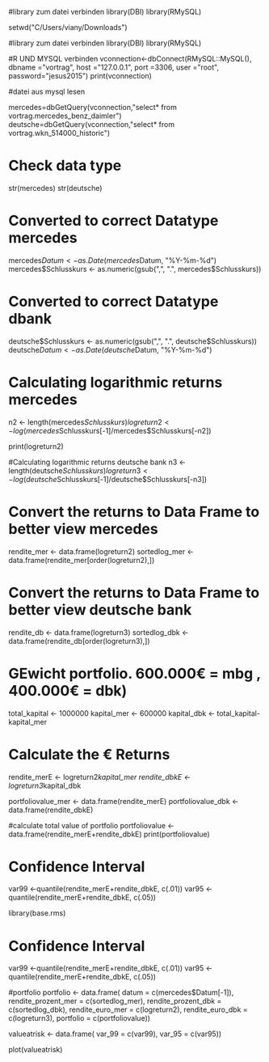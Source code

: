 #library zum datei verbinden
library(DBI)
library(RMySQL)

setwd("C/Users/viany/Downloads")


#library zum datei verbinden
library(DBI)
library(RMySQL)

#R UND MYSQL verbinden
vconnection<-dbConnect(RMySQL::MySQL(),
                       dbname  ="vortrag",
                       host    ="127.0.0.1",
                       port    =3306,
                       user    ="root",
                       password="jesus2015")
print(vconnection)

#datei aus mysql lesen

mercedes=dbGetQuery(vconnection,"select* from vortrag.mercedes_benz_daimler")
deutsche=dbGetQuery(vconnection,"select* from vortrag.wkn_514000_historic")

# Check data type
str(mercedes)
str(deutsche)

# Converted to correct Datatype mercedes
mercedes$Datum <- as.Date(mercedes$Datum, "%Y-%m-%d")
mercedes$Schlusskurs <- as.numeric(gsub(",", ".", mercedes$Schlusskurs))

# Converted to correct Datatype dbank
deutsche$Schlusskurs <- as.numeric(gsub(",", ".", deutsche$Schlusskurs))
deutsche$Datum <- as.Date(deutsche$Datum, "%Y-%m-%d")


# Calculating logarithmic returns mercedes
n2 <- length(mercedes$Schlusskurs)
logreturn2 <- log(mercedes$Schlusskurs[-1]/mercedes$Schlusskurs[-n2])

print(logreturn2)

#Calculating logarithmic returns deutsche bank
n3 <- length(deutsche$Schlusskurs)
logreturn3 <- log(deutsche$Schlusskurs[-1]/deutsche$Schlusskurs[-n3])

# Convert the returns to Data Frame to better view mercedes
rendite_mer <- data.frame(logreturn2)
sortedlog_mer <- data.frame(rendite_mer[order(logreturn2),])

# Convert the returns to Data Frame to better view deutsche bank
rendite_db <- data.frame(logreturn3)
sortedlog_dbk <- data.frame(rendite_db[order(logreturn3),])

# GEwicht portfolio. 600.000€ = mbg , 400.000€ = dbk)
  
  total_kapital <- 1000000
  kapital_mer <- 600000
  kapital_dbk <- total_kapital-kapital_mer 
  
  # Calculate the € Returns
  rendite_merE <- logreturn2*kapital_mer
  rendite_dbkE <- logreturn3*kapital_dbk
  
  portfoliovalue_mer <- data.frame(rendite_merE)
  portfoliovalue_dbk <- data.frame(rendite_dbkE)
  
#calculate total value of portfolio
  portfoliovalue <- data.frame(rendite_merE+rendite_dbkE)
  print(portfoliovalue)
  
# Confidence Interval 
  var99 <-quantile(rendite_merE+rendite_dbkE, c(.01))
  var95 <-quantile(rendite_merE+rendite_dbkE, c(.05))
  
  library(base.rms)
  
# Confidence Interval 
  var99 <-quantile(rendite_merE+rendite_dbkE, c(.01))
  var95 <-quantile(rendite_merE+rendite_dbkE, c(.05))
  
  #portfolio
  portfolio <- data.frame(
    datum = c(mercedes$Datum[-1]),
    rendite_prozent_mer = c(sortedlog_mer),
    rendite_prozent_dbk = c(sortedlog_dbk),
    rendite_euro_mer = c(logreturn2),
    rendite_euro_dbk = c(logreturn3),
    portfolio = c(portfoliovalue))  

  valueatrisk <- data.frame(
    var_99 = c(var99),
    var_95 = c(var95))
  
  
  plot(valueatrisk)
  
